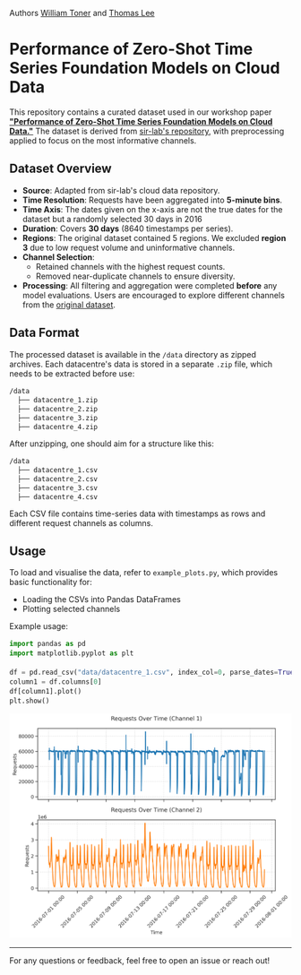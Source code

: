 Authors [William Toner](https://github.com/WToner/) and [Thomas Lee](https://github.com/Tlee43)

# Performance of Zero-Shot Time Series Foundation Models on Cloud Data

This repository contains a curated dataset used in our workshop paper [**"Performance of Zero-Shot Time Series Foundation Models on Cloud Data."**](https://arxiv.org/pdf/2502.12944?) The dataset is derived from [sir-lab's repository](https://github.com/sir-lab), with preprocessing applied to focus on the most informative channels.

## Dataset Overview

- **Source**: Adapted from sir-lab's cloud data repository.
- **Time Resolution**: Requests have been aggregated into **5-minute bins**.
- **Time Axis**: The dates given on the x-axis are not the true dates for the dataset but a randomly selected 30 days in 2016
- **Duration**: Covers **30 days** (8640 timestamps per series).
- **Regions**: The original dataset contained 5 regions. We excluded **region 3** due to low request volume and uninformative channels.
- **Channel Selection**:
  - Retained channels with the highest request counts.
  - Removed near-duplicate channels to ensure diversity.
- **Processing**: All filtering and aggregation were completed **before** any model evaluations. Users are encouraged to explore different channels from the [original dataset](https://github.com/sir-lab).

## Data Format  

The processed dataset is available in the `/data` directory as zipped archives. Each datacentre's data is stored in a separate `.zip` file, which needs to be extracted before use:  

```
/data
  ├── datacentre_1.zip
  ├── datacentre_2.zip
  ├── datacentre_3.zip
  ├── datacentre_4.zip
```

After unzipping, one should aim for a structure like this:  
```
/data
  ├── datacentre_1.csv
  ├── datacentre_2.csv
  ├── datacentre_3.csv
  ├── datacentre_4.csv
```

Each CSV file contains time-series data with timestamps as rows and different request channels as columns.

## Usage

To load and visualise the data, refer to `example_plots.py`, which provides basic functionality for:
- Loading the CSVs into Pandas DataFrames
- Plotting selected channels

Example usage:

```python
import pandas as pd
import matplotlib.pyplot as plt

df = pd.read_csv("data/datacentre_1.csv", index_col=0, parse_dates=True)
column1 = df.columns[0]
df[column1].plot()
plt.show()
```

![alt text](./images/example_datacentre1.png)

<!--
%## Citation

If you use this dataset in your work, please cite our workshop paper:

> "[Performance of Zero-Shot Time Series Foundation Models on Cloud Data](https://arxiv.org/pdf/2502.12944?)," William Toner, Tom Lee, _'I Can't Believe it's Not Better'_ ICLR 2025.
-->
---

For any questions or feedback, feel free to open an issue or reach out!
